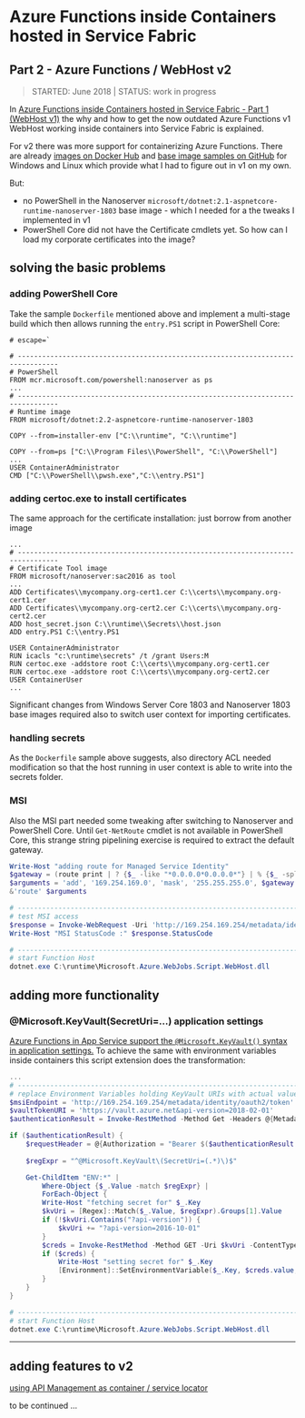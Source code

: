# Azure Functions inside Containers hosted in Service Fabric

## Part 2 - Azure Functions / WebHost v2

> STARTED: June 2018 | STATUS: work in progress

In [Azure Functions inside Containers hosted in Service Fabric - Part 1 (WebHost v1)](./part1.md) the why and how to get the now outdated Azure Functions v1 WebHost working inside containers into Service Fabric is explained.

For v2 there was more support for containerizing Azure Functions. There are already [images on Docker Hub](https://hub.docker.com/_/microsoft-azure-functions-base) and [base image samples on GitHub](https://github.com/Azure/azure-functions-docker/blob/master/host/2.0/nanoserver-1803/Dockerfile) for Windows and Linux which provide what I had to figure out in v1 on my own.

But:

- no PowerShell in the Nanoserver ```microsoft/dotnet:2.1-aspnetcore-runtime-nanoserver-1803``` base image - which I needed for a the tweaks I implemented in v1
- PowerShell Core did not have the Certificate cmdlets yet. So how can I load my corporate certificates into the image?

## solving the basic problems

### adding PowerShell Core

Take the sample ```Dockerfile``` mentioned above and implement a multi-stage build which then allows running the ```entry.PS1``` script in PowerShell Core:

```
# escape=`

# --------------------------------------------------------------------------------
# PowerShell
FROM mcr.microsoft.com/powershell:nanoserver as ps
...
# --------------------------------------------------------------------------------
# Runtime image
FROM microsoft/dotnet:2.2-aspnetcore-runtime-nanoserver-1803

COPY --from=installer-env ["C:\\runtime", "C:\\runtime"]

COPY --from=ps ["C:\\Program Files\\PowerShell", "C:\\PowerShell"]
...
USER ContainerAdministrator
CMD ["C:\\PowerShell\\pwsh.exe","C:\\entry.PS1"]
```

### adding certoc.exe to install certificates

The same approach for the certificate installation: just borrow from another image

```
...
# --------------------------------------------------------------------------------
# Certificate Tool image
FROM microsoft/nanoserver:sac2016 as tool
...
ADD Certificates\\mycompany.org-cert1.cer C:\\certs\\mycompany.org-cert1.cer
ADD Certificates\\mycompany.org-cert2.cer C:\\certs\\mycompany.org-cert2.cer
ADD host_secret.json C:\\runtime\\Secrets\\host.json
ADD entry.PS1 C:\\entry.PS1

USER ContainerAdministrator
RUN icacls "c:\runtime\secrets" /t /grant Users:M
RUN certoc.exe -addstore root C:\\certs\\mycompany.org-cert1.cer
RUN certoc.exe -addstore root C:\\certs\\mycompany.org-cert2.cer
USER ContainerUser
...
```

Significant changes from Windows Server Core 1803 and Nanoserver 1803 base images required also to switch user context for importing certificates.

### handling secrets

As the ```Dockerfile``` sample above suggests, also directory ACL needed modification so that the host running in user context is able to write into the secrets folder.

### MSI

Also the MSI part needed some tweaking after switching to Nanoserver and PowerShell Core. Until ```Get-NetRoute``` cmdlet is not available in PowerShell Core, this strange string pipelining exercise is required to extract the default gateway.

```PowerShell
Write-Host "adding route for Managed Service Identity"
$gateway = (route print | ? {$_ -like "*0.0.0.0*0.0.0.0*"} | % {$_ -split " "} | ? {$_.trim() -ne "" } | ? {$_ -ne "0.0.0.0" })[0]
$arguments = 'add', '169.254.169.0', 'mask', '255.255.255.0', $gateway
&'route' $arguments

# --------------------------------------------------------------------------------
# test MSI access
$response = Invoke-WebRequest -Uri 'http://169.254.169.254/metadata/identity/oauth2/token?api-version=2018-02-01&resource=https%3A%2F%2Fvault.azure.net%2F' -Method GET -Headers @{Metadata = "true"} -UseBasicParsing
Write-Host "MSI StatusCode :" $response.StatusCode

# --------------------------------------------------------------------------------
# start Function Host
dotnet.exe C:\runtime\Microsoft.Azure.WebJobs.Script.WebHost.dll
```

## adding more functionality

### @Microsoft.KeyVault(SecretUri=...) application settings

[Azure Functions in App Service support the ```@Microsoft.KeyVault()``` syntax in application settings.](https://azure.microsoft.com/sv-se/blog/simplifying-security-for-serverless-and-web-apps-with-azure-functions-and-app-service/)  To achieve the same with environment variables inside containers this script extension does the transformation:

```PowerShell
...
# --------------------------------------------------------------------------------
# replace Environment Variables holding KeyVault URIs with actual values
$msiEndpoint = 'http://169.254.169.254/metadata/identity/oauth2/token'
$vaultTokenURI = 'https://vault.azure.net&api-version=2018-02-01'
$authenticationResult = Invoke-RestMethod -Method Get -Headers @{Metadata = "true"} -Uri ($msiEndpoint + '?resource=' + $vaultTokenURI)

if ($authenticationResult) {
    $requestHeader = @{Authorization = "Bearer $($authenticationResult.access_token)"}
   
    $regExpr = "^@Microsoft.KeyVault\(SecretUri=(.*)\)$"

    Get-ChildItem "ENV:*" |
        Where-Object {$_.Value -match $regExpr} |
        ForEach-Object {
        Write-Host "fetching secret for" $_.Key
        $kvUri = [Regex]::Match($_.Value, $regExpr).Groups[1].Value
        if (!$kvUri.Contains("?api-version")) {
            $kvUri += "?api-version=2016-10-01"
        }
        $creds = Invoke-RestMethod -Method GET -Uri $kvUri -ContentType 'application/json' -Headers $requestHeader
        if ($creds) {
            Write-Host "setting secret for" $_.Key
            [Environment]::SetEnvironmentVariable($_.Key, $creds.value, "Process")
        }
    }
}

# --------------------------------------------------------------------------------
# start Function Host
dotnet.exe C:\runtime\Microsoft.Azure.WebJobs.Script.WebHost.dll
```

----

## adding features to v2

[using API Management as container / service locator](./apim_sf_servicelocator.md)

to be continued ...
